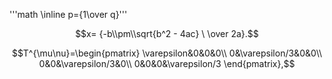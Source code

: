 
'''math \inline p={1\over q}'''

$$x= {-b\\pm\\sqrt{b^2 - 4ac} \ \over 2a}.$$

$$T^{\mu\nu}=\begin{pmatrix}
\varepsilon&0&0&0\\
0&\varepsilon/3&0&0\\
0&0&\varepsilon/3&0\\
0&0&0&\varepsilon/3
\end{pmatrix},$$
